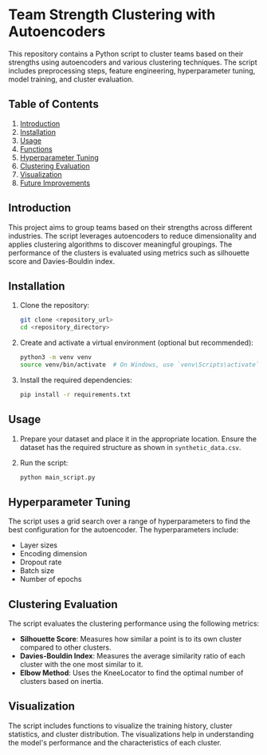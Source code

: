 # Team Strength Clustering with Autoencoders

This repository contains a Python script to cluster teams based on their strengths using autoencoders and various clustering techniques. The script includes preprocessing steps, feature engineering, hyperparameter tuning, model training, and cluster evaluation.

## Table of Contents
1. [Introduction](#introduction)
2. [Installation](#installation)
3. [Usage](#usage)
4. [Functions](#functions)
5. [Hyperparameter Tuning](#hyperparameter-tuning)
6. [Clustering Evaluation](#clustering-evaluation)
7. [Visualization](#visualization)
8. [Future Improvements](#future-improvements)

## Introduction

This project aims to group teams based on their strengths across different industries. The script leverages autoencoders to reduce dimensionality and applies clustering algorithms to discover meaningful groupings. The performance of the clusters is evaluated using metrics such as silhouette score and Davies-Bouldin index.

## Installation

1. Clone the repository:
    ```bash
    git clone <repository_url>
    cd <repository_directory>
    ```

2. Create and activate a virtual environment (optional but recommended):
    ```bash
    python3 -m venv venv
    source venv/bin/activate  # On Windows, use `venv\Scripts\activate`
    ```

3. Install the required dependencies:
    ```bash
    pip install -r requirements.txt
    ```

## Usage

1. Prepare your dataset and place it in the appropriate location. Ensure the dataset has the required structure as shown in `synthetic_data.csv`.

2. Run the script:
    ```bash
    python main_script.py
    ```

## Hyperparameter Tuning

The script uses a grid search over a range of hyperparameters to find the best configuration for the autoencoder. The hyperparameters include:
- Layer sizes
- Encoding dimension
- Dropout rate
- Batch size
- Number of epochs

## Clustering Evaluation

The script evaluates the clustering performance using the following metrics:
- **Silhouette Score**: Measures how similar a point is to its own cluster compared to other clusters.
- **Davies-Bouldin Index**: Measures the average similarity ratio of each cluster with the one most similar to it.
- **Elbow Method**: Uses the KneeLocator to find the optimal number of clusters based on inertia.

## Visualization

The script includes functions to visualize the training history, cluster statistics, and cluster distribution. The visualizations help in understanding the model's performance and the characteristics of each cluster.

